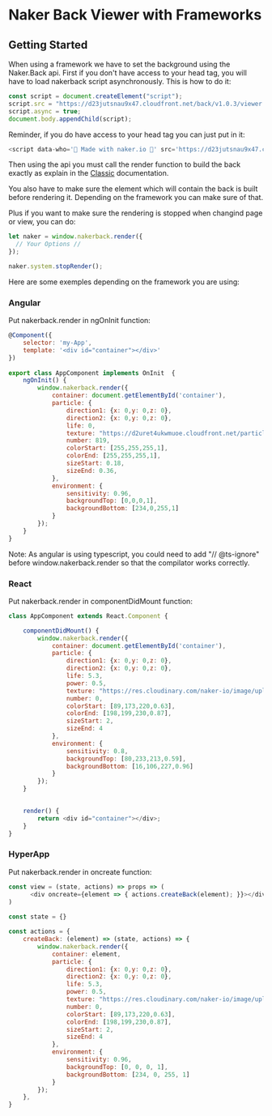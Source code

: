 # Naker Back Viewer with Frameworks

## Getting Started

When using a framework we have to set the background using the Naker.Back api. 
First if you don't have access to your head tag, you will have to load nakerback script asynchronously. This is how to do it:
```javascript
const script = document.createElement("script");
script.src = "https://d23jutsnau9x47.cloudfront.net/back/v1.0.3/viewer.js";
script.async = true;
document.body.appendChild(script);
```

Reminder, if you do have access to your head tag you can just put in it:
```javascript
<script data-who='💎 Made with naker.io 💎' src='https://d23jutsnau9x47.cloudfront.net/back/v1.0.3/viewer.js' ></script>
```

Then using the api you must call the render function to build the back exactly as explain in the [Classic](./Back/Classic.html) documentation. 

You also have to make sure the element which will contain the back is built before rendering it. Depending on the framework you can make sure of that. 

Plus if you want to make sure the rendering is stopped when changind page or view, you can do:
```javascript
let naker = window.nakerback.render({ 
  // Your Options // 
});

naker.system.stopRender();
```


Here are some exemples depending on the framework you are using:

### Angular 

Put nakerback.render in ngOnInit function:
```javascript
@Component({  
    selector: 'my-App',  
    template: '<div id="container"></div>'  
})  
  
export class AppComponent implements OnInit  {  
    ngOnInit() {
        window.nakerback.render({
            container: document.getElementById('container'),
            particle: {
                direction1: {x: 0,y: 0,z: 0},
                direction2: {x: 0,y: 0,z: 0},
                life: 0,
                texture: "https://d2uret4ukwmuoe.cloudfront.net/particle/sparks.png",
                number: 819,
                colorStart: [255,255,255,1],
                colorEnd: [255,255,255,1],
                sizeStart: 0.18,
                sizeEnd: 0.36,
            },
            environment: {
                sensitivity: 0.96,
                backgroundTop: [0,0,0,1],
                backgroundBottom: [234,0,255,1]
            }
        });
    }
}  
```

Note: As angular is using typescript, you could need to add "// @ts-ignore" before window.nakerback.render so that the compilator works correctly.

### React 
Put nakerback.render in componentDidMount function:

```javascript
class AppComponent extends React.Component {

    componentDidMount() {
        window.nakerback.render({
            container: document.getElementById('container'),
            particle: {
                direction1: {x: 0,y: 0,z: 0},
                direction2: {x: 0,y: 0,z: 0},
                life: 5.3,
                power: 0.5,
                texture: "https://res.cloudinary.com/naker-io/image/upload/v1566560053/circle_02.png",
                number: 0,
                colorStart: [89,173,220,0.63],
                colorEnd: [198,199,230,0.87],
                sizeStart: 2,
                sizeEnd: 4
            },
            environment: {
                sensitivity: 0.8,
                backgroundTop: [80,233,213,0.59],
                backgroundBottom: [16,106,227,0.96]
            }
        });
    }
    ​

    render() {
        return <div id="container"></div>;
    }
}
```

### HyperApp 
Put nakerback.render in oncreate function:

```javascript
const view = (state, actions) => props => (
	  <div oncreate={element => { actions.createBack(element); }}></div>
)
  
const state = {}

const actions = {
    createBack: (element) => (state, actions) => {
        window.nakerback.render({
            container: element,
            particle: {
                direction1: {x: 0,y: 0,z: 0},
                direction2: {x: 0,y: 0,z: 0},
                life: 5.3,
                power: 0.5,
                texture: "https://res.cloudinary.com/naker-io/image/upload/v1566560053/circle_02.png",
                number: 0,
                colorStart: [89,173,220,0.63],
                colorEnd: [198,199,230,0.87],
                sizeStart: 2,
                sizeEnd: 4
            },
            environment: {
                sensitivity: 0.96,
                backgroundTop: [0, 0, 0, 1],
                backgroundBottom: [234, 0, 255, 1]
            }
        });
    },
}
```